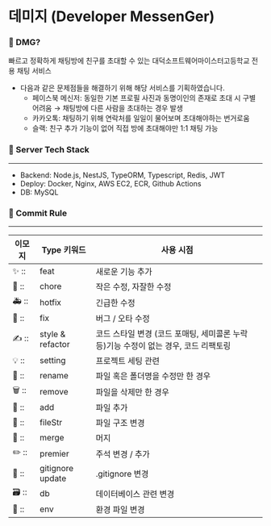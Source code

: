 # 데미지 (Developer MessenGer)

### 💬 DMG?

빠르고 정확하게 채팅방에 친구를 초대할 수 있는 대덕소프트웨어마이스터고등학교 전용 채팅 서비스

- 다음과 같은 문제점들을 해결하기 위해 해당 서비스를 기획하였습니다.
    - 페이스북 메신저: 동일한 기본 프로필 사진과 동명이인의 존재로 초대 시 구별 어려움 → 채팅방에 다른 사람을 초대하는 경우 발생
    - 카카오톡: 채팅하기 위해 연락처를 일일이 물어보며 초대해야하는 번거로움
    - 슬랙: 친구 추가 기능이 없어 직접 방에 초대해야만 1:1 채팅 가능

### 🔧 Server Tech Stack

---

- Backend: Node.js, NestJS, TypeORM, Typescript, Redis, JWT
- Deploy: Docker, Nginx, AWS EC2, ECR, Github Actions
- DB: MySQL

### 🧩 Commit Rule

---

| 이모지 | Type 키워드 | 사용 시점 |
| --- | --- | --- |
| ✨ :: | feat | 새로운 기능 추가 |
| 👀 :: | chore | 작은 수정, 자잘한 수정 |
| 🚑️ :: | hotfix | 긴급한 수정 |
| 🐛 :: | fix | 버그 / 오타 수정 |
| ✍ :: | style & refactor | 코드 스타일 변경 (코드 포매팅, 세미콜론 누락 등)기능 수정이 없는 경우, 코드 리팩토링 |
| 💡 :: | setting | 프로젝트 세팅 관련 |
| 📎 :: | rename | 파일 혹은 폴더명을 수정만 한 경우 |
| 🗑 :: | remove | 파일을 삭제만 한 경우 |
| 🌱 :: | add | 파일 추가 |
| 📁 :: | fileStr | 파일 구조 변경 |
| 🔀 :: | merge | 머지 |
| ✏️ :: | premier | 주석 변경 / 추가 |
| 🙈 ::  | gitignore update | .gitignore 변경 |
| 🗃️ :: | db | 데이터베이스 관련 변경 |
| 🔧 ::  | env | 환경 파일 변경 |